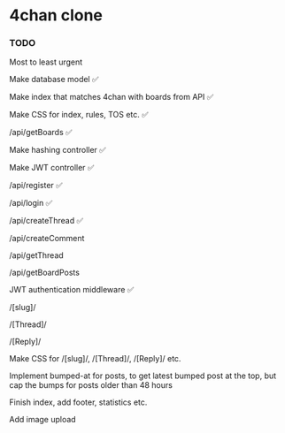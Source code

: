 # 4chan clone
### TODO

Most to least urgent

Make database model ✅

Make index that matches 4chan with boards from API ✅

Make CSS for index, rules, TOS etc. ✅

/api/getBoards ✅

Make hashing controller ✅

Make JWT controller ✅

/api/register ✅

/api/login ✅

/api/createThread ✅

/api/createComment

/api/getThread

/api/getBoardPosts

JWT authentication middleware ✅

/[slug]/

/[Thread]/

/[Reply]/

Make CSS for /[slug]/, /[Thread]/, /[Reply]/ etc.

Implement bumped-at for posts, to get latest bumped post at the top, but cap the bumps for posts older than 48 hours

Finish index, add footer, statistics etc.

Add image upload
